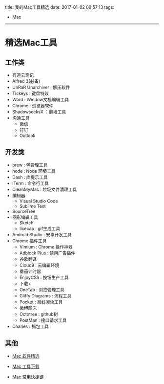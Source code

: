 title: 我的Mac工具精选
date: 2017-01-02 09:57:13
tags:
  - Mac
---

# 精选Mac工具

## 工作类
* 有道云笔记
* Alfred 3(必备)
* UnRaR Unarchiver : 解压软件
* Tickeys : 键盘特效
* Word : Window文档编辑工具
* Chrome : 浏览器软件
* ShadowsocksX ：翻墙工具
* 沟通工具
    * 微信
    * 钉钉
    * Outlook

## 开发类

* brew : 包管理工具
* node : Node 环境工具
* Dash : 库提示工具
* iTerm : 命令行工具
* CleanMyMac : 垃圾文件清理工具
* 编辑器
    * Visual Studio Code
    * Sublime Text
* SourceTree
* 图形编辑工具
    * Sketch
    * licecap : gif生成工具
* Android Studio : 安卓开发工具
* Chrome 插件工具
    * Vimium : Chrome 操作神器
    * Adblock Plus : 禁用广告插件
    * 谷歌翻译
    * Cloud9 : 云编辑环境
    * 番茄计时器
    * EnjoyCSS : 按钮生产工具
    * 下载+
    * OneTab : 浏览管理工具
    * Gliffy Diagrams : 流程工具
    * Pocket : 离线阅读工具
    * 微博图床
    * Octotree : github树
    * PostMan : 接口请求工具
* Charies : 抓包工具

## 其他

* [Mac 软件精选](https://github.com/jaywcjlove/awesome-mac)

* [Mac 工具下载](http://xclient.info/)

* [Mac 常用快捷键](https://support.apple.com/zh-cn/HT201236)






